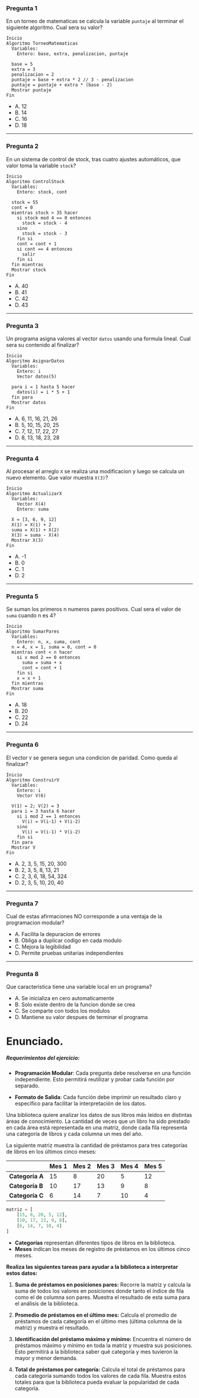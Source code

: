 
### Pregunta 1

En un torneo de matematicas se calcula la variable `puntaje` al terminar el siguiente algoritmo. Cual sera su valor?

```pseudocode
Inicio
Algoritmo TorneoMatematicas
  Variables:
    Entero: base, extra, penalizacion, puntaje

  base = 5
  extra = 3
  penalizacion = 2
  puntaje = base + extra * 2 // 3 - penalizacion
  puntaje = puntaje + extra * (base - 2)
  Mostrar puntaje
Fin
````

* A. 12
* B. 14
* C. 16
* D. 18

---

### Pregunta 2

En un sistema de control de stock, tras cuatro ajustes automáticos, que valor toma la variable `stock`?

```pseudocode
Inicio
Algoritmo ControlStock
  Variables:
    Entero: stock, cont

  stock = 55
  cont = 0
  mientras stock > 35 hacer
    si stock mod 4 == 0 entonces
      stock = stock - 4
    sino
      stock = stock - 3
    fin si
    cont = cont + 1
    si cont == 4 entonces
      salir
    fin si
  fin mientras
  Mostrar stock
Fin
```

* A. 40
* B. 41
* C. 42
* D. 43

---

### Pregunta 3

Un programa asigna valores al vector `datos` usando una formula lineal. Cual sera su contenido al finalizar?

```pseudocode
Inicio
Algoritmo AsignarDatos
  Variables:
    Entero: i
    Vector datos(5)

  para i = 1 hasta 5 hacer
    datos(i) = i * 5 + 1
  fin para
  Mostrar datos
Fin
```

* A. 6, 11, 16, 21, 26
* B. 5, 10, 15, 20, 25
* C. 7, 12, 17, 22, 27
* D. 8, 13, 18, 23, 28

---

### Pregunta 4

Al procesar el arreglo `X` se realiza una modificacion y luego se calcula un nuevo elemento. Que valor muestra `X(3)`?

```pseudocode
Inicio
Algoritmo ActualizarX
  Variables:
    Vector X(4)
    Entero: suma

  X = [3, 6, 9, 12]
  X(1) = X(1) + 2
  suma = X(1) + X(2)
  X(3) = suma - X(4)
  Mostrar X(3)
Fin
```

* A. -1
* B. 0
* C. 1
* D. 2

---

### Pregunta 5

Se suman los primeros n numeros pares positivos. Cual sera el valor de `suma` cuando n es 4?

```pseudocode
Inicio
Algoritmo SumarPares
  Variables:
    Entero: n, x, suma, cont
  n = 4, x = 1, suma = 0, cont = 0
  mientras cont < n hacer
    si x mod 2 == 0 entonces
      suma = suma + x
      cont = cont + 1
    fin si
    x = x + 1
  fin mientras
  Mostrar suma
Fin
```

* A. 18
* B. 20
* C. 22
* D. 24

---

### Pregunta 6

El vector `V` se genera segun una condicion de paridad. Como queda al finalizar?

```pseudocode
Inicio
Algoritmo ConstruirV
  Variables:
    Entero: i
    Vector V(6)

  V(1) = 2; V(2) = 3
  para i = 3 hasta 6 hacer
    si i mod 2 == 1 entonces
      V(i) = V(i-1) + V(i-2)
    sino
      V(i) = V(i-1) * V(i-2)
    fin si
  fin para
  Mostrar V
Fin
```

* A. 2, 3, 5, 15, 20, 300
* B. 2, 3, 5, 8, 13, 21
* C. 2, 3, 6, 18, 54, 324
* D. 2, 3, 5, 10, 20, 40

---

### Pregunta 7

Cual de estas afirmaciones NO corresponde a una ventaja de la programacion modular?

* A. Facilita la depuracion de errores
* B. Obliga a duplicar codigo en cada modulo
* C. Mejora la legibilidad
* D. Permite pruebas unitarias independientes

---

### Pregunta 8

Que caracteristica tiene una variable local en un programa?

* A. Se inicializa en cero automaticamente
* B. Solo existe dentro de la funcion donde se crea
* C. Se comparte con todos los modulos
* D. Mantiene su valor despues de terminar el programa

# Enunciado.

##### **Requerimientos del ejercicio:**

- **Programación Modular**: Cada pregunta debe resolverse en una función independiente. Esto permitirá reutilizar y probar cada función por separado.

- **Formato de Salida**: Cada función debe imprimir un resultado claro y específico para facilitar la interpretación de los datos.

Una biblioteca quiere analizar los datos de sus libros más leídos en distintas áreas de conocimiento. La cantidad de veces que un libro ha sido prestado en cada área está representada en una matriz, donde cada fila representa una categoría de libros y cada columna un mes del año.

La siguiente matriz muestra la cantidad de préstamos para tres categorías de libros en los últimos cinco meses:

|             | Mes 1 | Mes 2 | Mes 3 | Mes 4 | Mes 5 |
|-------------|-------|-------|-------|-------|-------|
| **Categoría A** |  15   |   8   |  20   |   5   |  12   |
| **Categoría B** |  10   |  17   |  13   |   9   |   8   |
| **Categoría C** |   6   |  14   |   7   |  10   |   4   |

```python
matriz = [
    [15, 8, 20, 5, 12],
    [10, 17, 13, 9, 8],
    [6, 14, 7, 10, 4]
]
```

- **Categorías** representan diferentes tipos de libros en la biblioteca.
- **Meses** indican los meses de registro de préstamos en los últimos cinco meses.



**Realiza las siguientes tareas para ayudar a la biblioteca a interpretar estos datos:**

1. **Suma de préstamos en posiciones pares:** Recorre la matriz y calcula la suma de todos los valores en posiciones donde tanto el índice de fila como el de columna son pares. Muestra el resultado de esta suma para el análisis de la biblioteca.

2. **Promedio de préstamos en el último mes:** Calcula el promedio de préstamos de cada categoría en el último mes (última columna de la matriz) y muestra el resultado.

3. **Identificación del préstamo máximo y mínimo:** Encuentra el número de préstamos máximo y mínimo en toda la matriz y muestra sus posiciones. Esto permitirá a la biblioteca saber qué categoría y mes tuvieron la mayor y menor demanda.

4. **Total de préstamos por categoría:** Calcula el total de préstamos para cada categoría sumando todos los valores de cada fila. Muestra estos totales para que la biblioteca pueda evaluar la popularidad de cada categoría.